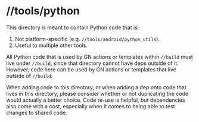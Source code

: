 # //tools/python

This directory is meant to contain Python code that is:

1) Not platform-specific (e.g. `//tools/android/python_utils`).
2) Useful to multiple other tools.

All Python code that is used by GN actions or templates within `//build` must
live under `//build`, since that directory cannot have deps outside of it.
However, code here can be used by GN actions or templates that live outside of
`//build`.

When adding code to this directory, or when adding a dep onto code that lives in
this directory, please consider whether or not duplicating the code would
actually a better choice. Code re-use is helpful, but dependencies also come
with a cost, especially when it comes to being able to test changes to shared
code.
